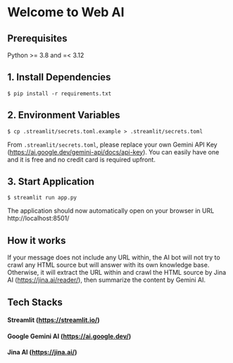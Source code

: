 # Welcome to Web AI

## Prerequisites

Python >= 3.8 and =< 3.12

## 1. Install Dependencies

`$ pip install -r requirements.txt`

## 2. Environment Variables

`$ cp .streamlit/secrets.toml.example > .streamlit/secrets.toml`

From `.streamlit/secrets.toml`, please replace your own Gemini API Key (https://ai.google.dev/gemini-api/docs/api-key). You can easily have one and it is free and no credit card is required upfront.

## 3. Start Application

`$ streamlit run app.py`

The application should now automatically open on your browser in URL http://localhost:8501/

## How it works

If your message does not include any URL within, the AI bot will not try to crawl any HTML source but will answer with its own knowledge base. Otherwise, it will extract the URL within and crawl the HTML source by Jina AI (https://jina.ai/reader/), then summarize the content by Gemini AI.

## Tech Stacks

#### Streamlit (https://streamlit.io/)

#### Google Gemini AI (https://ai.google.dev/)

#### Jina AI (https://jina.ai/)
